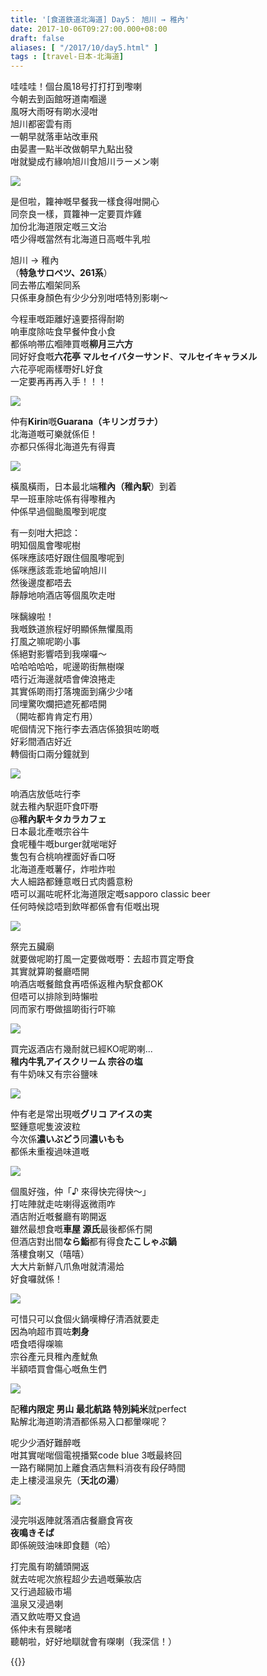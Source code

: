 ```yaml
---
title: '[食道鉄道北海道] Day5： 旭川 → 稚內'
date: 2017-10-06T09:27:00.000+08:00
draft: false
aliases: [ "/2017/10/day5.html" ]
tags : [travel-日本-北海道]
---
```


哇哇哇！個台風18号打打打到嚟喇  
今朝去到函館呀道南嗰邊  
風呀大雨呀有啲水浸咁  
旭川都密雲有雨  
一朝早就落車站改車飛  
由晏晝一點半改做朝早九點出發  
咁就變成冇緣响旭川食旭川ラーメン喇  

[![](https://c1.staticflickr.com/5/4406/36697258634_1925e1d229_z.jpg)](https://c1.staticflickr.com/5/4406/36697258634_1925e1d229_z.jpg)

是但啦，籮神嘅早餐我一樣食得咁開心  
同奈良一樣，買籮神一定要買炸雞  
加份北海道限定嘅三文治  
唔少得嘅當然有北海道日高嘅牛乳啦  
  
旭川 → 稚內  
（**特急サロベツ、261系**）  
同去帯広嗰架同系  
只係車身顏色有少少分別咁唔特別影喇～  
  
今程車嘅距離好遠要搭得耐啲  
响車度除咗食早餐仲食小食  
都係响帯広嗰陣買嘅**柳月三六方**  
同好好食嘅**六花亭 マルセイバターサンド**、**マルセイキャラメル**  
六花亭呢兩樣嘢好L好食  
一定要再再再入手！！！  

[![](https://c1.staticflickr.com/5/4455/37149271040_9509be4aa8_z.jpg)](https://c1.staticflickr.com/5/4455/37149271040_9509be4aa8_z.jpg)

仲有**Kirin**嘅**Guarana（キリンガラナ）**  
北海道嘅可樂就係佢！  
亦都只係得北海道先有得賣  

[![](https://c1.staticflickr.com/5/4363/36698199534_7c0f164614_z.jpg)](https://c1.staticflickr.com/5/4363/36698199534_7c0f164614_z.jpg)

橫風橫雨，日本最北端**稚內（稚內駅**）到着  
早一班車除咗係有得嚟稚內  
仲係早過個颱風嚟到呢度  
  
有一刻咁大把諗：  
明知個風會嚟呢樹  
係咪應該唔好跟住個風嚟呢到  
係咪應該乖乖地留响旭川  
然後邊度都唔去  
靜靜地响酒店等個風吹走咁  
  
咪黐線啦！  
我嘅鉄道旅程好明顯係無懼風雨  
打風之嘛呢啲小事  
係絕對影響唔到我㗎囉～  
哈哈哈哈哈，呢邊啲街無樹㗎  
唔行近海邊就唔會俾浪捲走  
其實係啲雨打落塊面到痛少少啫  
同埋驚吹爛把遮死都唔開  
（開咗都肯肯定冇用）  
呢個情況下拖行李去酒店係狼狽咗啲嘅  
好彩間酒店好近  
轉個街口兩分鐘就到  

[![](https://c1.staticflickr.com/5/4479/36737889833_9a5d0076e5_z.jpg)](https://c1.staticflickr.com/5/4479/36737889833_9a5d0076e5_z.jpg)

响酒店放低咗行李  
就去稚內駅逛吓食吓嘢  
@**稚內駅キタカラカフェ**  
日本最北產嘅宗谷牛  
食呢種牛嘅burger就啱啱好  
隻包有合桃响裡面好香口呀  
北海道產嘅薯仔，炸啦炸啦  
大人細路都鍾意嘅日式肉醬意粉  
唔可以漏咗呢杯北海道限定嘅sapporo classic beer  
任何時候諗唔到飲咩都係會有佢嘅出現   

[![](https://c1.staticflickr.com/5/4439/23556172718_331e1022cb_z.jpg)](https://c1.staticflickr.com/5/4439/23556172718_331e1022cb_z.jpg)

祭完五臟廟  
就要做呢啲打風一定要做嘅嘢：去超市買定嘢食  
其實就算啲餐廳唔開  
响酒店嘅餐館食再唔係返稚內駅食都OK  
但唔可以排除到時懶啦  
同而家冇嘢做搵啲街行吓嘛  

[![](https://c1.staticflickr.com/5/4340/36738235653_40c2c84ddc_z.jpg)](https://c1.staticflickr.com/5/4340/36738235653_40c2c84ddc_z.jpg)

買完返酒店冇幾耐就已經KO呢啲喇...  
**稚内牛乳アイスクリーム 宗谷の塩**  
有牛奶味又有宗谷鹽味  

[![](https://c1.staticflickr.com/5/4387/37377613042_a308a804f5_z.jpg)](https://c1.staticflickr.com/5/4387/37377613042_a308a804f5_z.jpg)

仲有老是常出現嘅**グリコ アイスの実**  
堅鍾意呢隻波波粒  
今次係**濃いぶどう**同**濃いもも**  
都係未重複過味道嘅  

[![](https://c1.staticflickr.com/5/4446/37361314746_a4bf424709_z.jpg)](https://c1.staticflickr.com/5/4446/37361314746_a4bf424709_z.jpg)

個風好強，仲「♪ 來得快完得快～」  
打咗陣就走咗喇得返微雨咋  
酒店附近嘅餐廳有啲開返  
雖然最想食嘅**車屋 源氏**最後都係冇開  
但酒店對出間**なら鮨**都有得食**たこしゃぶ鍋**  
落樓食喇又（嘻嘻）  
大大片新鮮八爪魚咁就清湯烚  
好食囉就係！  

[![](https://c1.staticflickr.com/5/4364/37409376631_e8ac52ce05_z.jpg)](https://c1.staticflickr.com/5/4364/37409376631_e8ac52ce05_z.jpg)

可惜只可以食個火鍋嘆樽仔清酒就要走  
因為响超市買咗**刺身**  
唔食唔得㗎嘛  
宗谷產元貝稚內產魷魚  
半額唔買會傷心嘅魚生們  

[![](https://c1.staticflickr.com/5/4462/37361556606_2917e66206_z.jpg)](https://c1.staticflickr.com/5/4462/37361556606_2917e66206_z.jpg)

配**稚内限定 男山 最北航路 特別純米**就perfect  
點解北海道啲清酒都係易入口都暈㗎呢？  
  
呢少少酒好難醉嘅  
咁其實啱啱個電視播緊code blue 3嘅最終回  
一路冇睇開加上離食酒店無料消夜有段仔時間  
走上樓浸溫泉先（**天北の湯**）  

[![](https://c1.staticflickr.com/5/4380/36738962453_9c252ecf67_z.jpg)](https://c1.staticflickr.com/5/4380/36738962453_9c252ecf67_z.jpg)

浸完唞返陣就落酒店餐廳食宵夜  
**夜鳴きそば**  
即係碗豉油味即食麵（哈）  
  
  
  
打完風有啲舖頭開返  
就去咗呢次旅程超少去過嘅藥妝店  
又行過超級市場  
溫泉又浸過喇  
酒又飲咗嘢又食過  
係仲未有景睇啫  
聽朝啦，好好地瞓就會有㗎喇（我深信！）  
  
  
{{<hokkaido>}}
